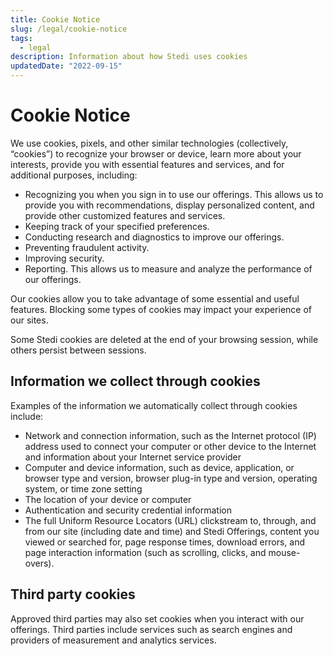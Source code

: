 ```yaml
---
title: Cookie Notice
slug: /legal/cookie-notice
tags:
  - legal
description: Information about how Stedi uses cookies
updatedDate: "2022-09-15"
---
```


# Cookie Notice

We use cookies, pixels, and other similar technologies (collectively, “cookies”) to recognize your browser or device, learn more about your interests, provide you with essential features and services, and for additional purposes, including:

- Recognizing you when you sign in to use our offerings. This allows us to provide you with recommendations, display personalized content, and provide other customized features and services.
- Keeping track of your specified preferences.
- Conducting research and diagnostics to improve our offerings.
- Preventing fraudulent activity.
- Improving security.
- Reporting. This allows us to measure and analyze the performance of our offerings.

Our cookies allow you to take advantage of some essential and useful features. Blocking some types of cookies may impact your experience of our sites.

Some Stedi cookies are deleted at the end of your browsing session, while others persist between sessions.

## Information we collect through cookies

Examples of the information we automatically collect through cookies include:

- Network and connection information, such as the Internet protocol (IP) address used to connect your computer or other device to the Internet and information about your Internet service provider
- Computer and device information, such as device, application, or browser type and version, browser plug-in type and version, operating system, or time zone setting
- The location of your device or computer
- Authentication and security credential information
- The full Uniform Resource Locators (URL) clickstream to, through, and from our site (including date and time) and Stedi Offerings, content you viewed or searched for, page response times, download errors, and page interaction information (such as scrolling, clicks, and mouse-overs).

## Third party cookies

Approved third parties may also set cookies when you interact with our offerings. Third parties include services such as search engines and providers of measurement and analytics services.
